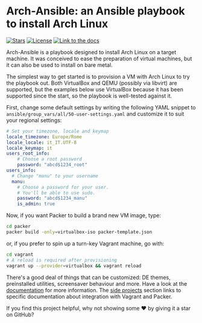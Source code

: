 # Arch-Ansible: an Ansible playbook to install Arch Linux

[![Stars](https://img.shields.io/github/stars/binary-manu/arch-ansible.svg?style=social&label=Star)](https://github.com/binary-manu/arch-ansible/stargazers)
[![License](https://img.shields.io/badge/License-MIT-blue.svg)](https://github.com/binary-manu/arch-ansible/blob/master/LICENSE.txt)
[![Link to the docs](https://img.shields.io/badge/Read%20the%20full%20docs!-%F0%9F%8E%93-brightgreen)][docs]

Arch-Ansible is a playbook designed to install Arch Linux on a target
machine. It was conceived to ease the preparation of virtual machines,
but it can also be used to install on bare metal.

The simplest way to get started is to provision a VM with Arch Linux to
try the playbook out. Both VirtualBox and QEMU (possibly via libvirt)
are supported, but the examples below use VirtualBox because
it has been supported since the start, so the playbook is well-tested
against it.

First, change some default settings by writing the
following YAML snippet to `ansible/group_vars/all/50-user-settings.yaml`
and customize it to suit your regional settings:

```yaml
# Set your timezone, locale and keymap
locale_timezone: Europe/Rome
locale_locale: it_IT.UTF-8
locale_keymap: it
users_root_info:
    # Choose a root password
    password: "abcd$1234_root"
users_info:
  # Change "manu" to your username
  manu:
    # Choose a password for your user.
    # You'll be able to use sudo.
    password: "abcd$1234_manu"
    is_admin: true
```

Now, if you want Packer to build a brand new VM image, type:

```sh
cd packer
packer build -only=virtualbox-iso packer-template.json
```

or, if you prefer to spin up a turn-key Vagrant machine, go with:

```sh
cd vagrant
# A reload is required after provisioning
vagrant up --provider=virtualbox && vagrant reload
```

There's a good deal of things that can be customized: DE themes,
preinstalled utilities, screensaver behaviour and more. Have a look at
the [documentation][docs] for more information. The [side
projects][side-projects] section links to specific documentation about
integration with Vagrant and Packer.

If you find this project helpful, why not showing some ♥ by giving it a
star on GitHub?

[docs]: https://binary-manu.github.io/arch-ansible
[side-projects]: https://binary-manu.github.io/arch-ansible#side-projects

<!-- vi: set tw=72 et sw=2 fo=tcroqan autoindent: -->
